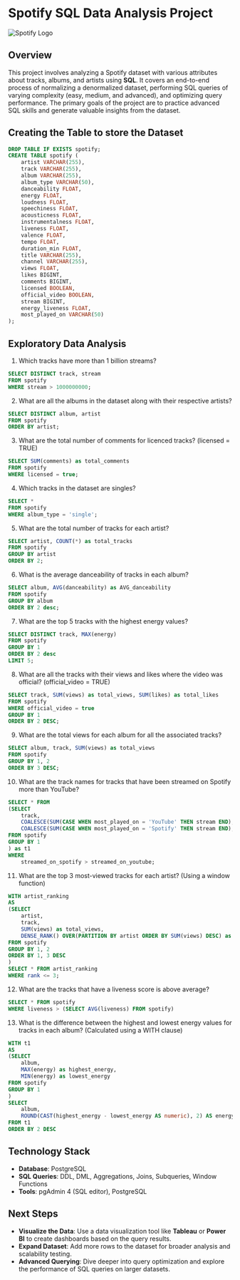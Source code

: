 # Spotify SQL Data Analysis Project

![Spotify Logo](https://github.com/najirh/najirh-Spotify-Data-Analysis-using-SQL/blob/main/spotify_logo.jpg)

## Overview
This project involves analyzing a Spotify dataset with various attributes about tracks, albums, and artists using **SQL**. It covers an end-to-end process of normalizing a denormalized dataset, performing SQL queries of varying complexity (easy, medium, and advanced), and optimizing query performance. The primary goals of the project are to practice advanced SQL skills and generate valuable insights from the dataset.

## Creating the Table to store the Dataset
```sql
DROP TABLE IF EXISTS spotify;
CREATE TABLE spotify (
    artist VARCHAR(255),
    track VARCHAR(255),
    album VARCHAR(255),
    album_type VARCHAR(50),
    danceability FLOAT,
    energy FLOAT,
    loudness FLOAT,
    speechiness FLOAT,
    acousticness FLOAT,
    instrumentalness FLOAT,
    liveness FLOAT,
    valence FLOAT,
    tempo FLOAT,
    duration_min FLOAT,
    title VARCHAR(255),
    channel VARCHAR(255),
    views FLOAT,
    likes BIGINT,
    comments BIGINT,
    licensed BOOLEAN,
    official_video BOOLEAN,
    stream BIGINT,
    energy_liveness FLOAT,
    most_played_on VARCHAR(50)
);
```

## Exploratory Data Analysis
1. Which tracks have more than 1 billion streams?
```sql
SELECT DISTINCT track, stream
FROM spotify 
WHERE stream > 1000000000;
```

2. What are all the albums in the dataset along with their respective artists?
```sql
SELECT DISTINCT album, artist
FROM spotify 
ORDER BY artist;
```

3. What are the total number of comments for licenced tracks? (licensed = TRUE)
```sql
SELECT SUM(comments) as total_comments
FROM spotify 
WHERE licensed = true;
```
 
4. Which tracks in the dataset are singles?
```sql
SELECT * 
FROM spotify 
WHERE album_type = 'single';
```
5. What are the total number of tracks for each artist?
```sql
SELECT artist, COUNT(*) as total_tracks 
FROM spotify 
GROUP BY artist
ORDER BY 2;
```

6. What is the average danceability of tracks in each album?
```sql
SELECT album, AVG(danceability) as AVG_danceability 
FROM spotify 
GROUP BY album 
ORDER BY 2 desc;
```

7. What are the top 5 tracks with the highest energy values?
```sql
SELECT DISTINCT track, MAX(energy) 
FROM spotify 
GROUP BY 1
ORDER BY 2 desc
LIMIT 5; 
```

8. What are all the tracks with their views and likes where the video was official? (official_video = TRUE)
```sql
SELECT track, SUM(views) as total_views, SUM(likes) as total_likes
FROM spotify 
WHERE official_video = true 
GROUP BY 1 
ORDER BY 2 DESC;
```

9. What are the total views for each album for all the associated tracks?
```sql
SELECT album, track, SUM(views) as total_views
FROM spotify
GROUP BY 1, 2
ORDER BY 3 DESC;
```

10. What are the track names for tracks that have been streamed on Spotify more than YouTube?
```sql
SELECT * FROM
(SELECT 
	track, 
	COALESCE(SUM(CASE WHEN most_played_on = 'YouTube' THEN stream END),0) as streamed_on_youtube, 
	COALESCE(SUM(CASE WHEN most_played_on = 'Spotify' THEN stream END),0) as streamed_on_spotify 
FROM spotify 
GROUP BY 1
) as t1
WHERE 
	streamed_on_spotify > streamed_on_youtube; 
```

11. What are the top 3 most-viewed tracks for each artist? (Using a window function)
```sql
WITH artist_ranking 
AS
(SELECT 
	artist,
	track,
	SUM(views) as total_views,
	DENSE_RANK() OVER(PARTITION BY artist ORDER BY SUM(views) DESC) as rank
FROM spotify
GROUP BY 1, 2
ORDER BY 1, 3 DESC
)
SELECT * FROM artist_ranking 
WHERE rank <= 3;
```

12. What are the tracks that have a liveness score is above average? 
```sql
SELECT * FROM spotify
WHERE liveness > (SELECT AVG(liveness) FROM spotify)
```

13. What is the difference between the highest and lowest energy values for tracks in each album? (Calculated using a WITH clause)
```sql
WITH t1
AS
(SELECT
	album,
	MAX(energy) as highest_energy,
	MIN(energy) as lowest_energy
FROM spotify
GROUP BY 1
)
SELECT 
	album,
	ROUND(CAST(highest_energy - lowest_energy AS numeric), 2) AS energy_diff
FROM t1
ORDER BY 2 DESC
```

## Technology Stack
- **Database**: PostgreSQL
- **SQL Queries**: DDL, DML, Aggregations, Joins, Subqueries, Window Functions
- **Tools**: pgAdmin 4 (SQL editor), PostgreSQL
## Next Steps
- **Visualize the Data**: Use a data visualization tool like **Tableau** or **Power BI** to create dashboards based on the query results.
- **Expand Dataset**: Add more rows to the dataset for broader analysis and scalability testing.
- **Advanced Querying**: Dive deeper into query optimization and explore the performance of SQL queries on larger datasets.

